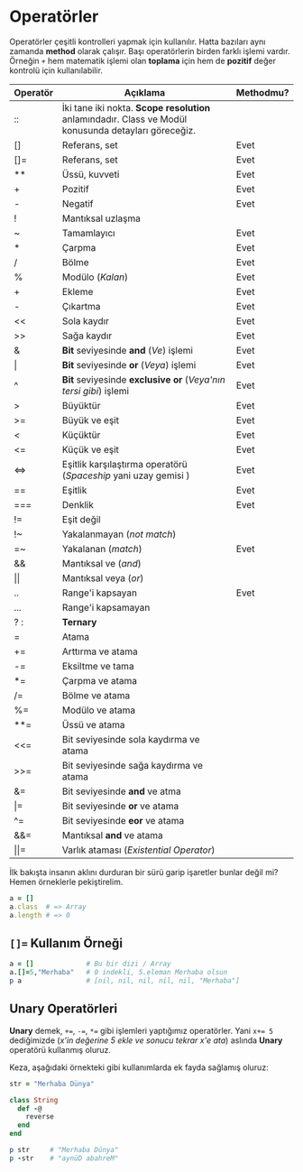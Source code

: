 # Operatörler

Operatörler çeşitli kontrolleri yapmak için kullanılır. Hatta bazıları aynı zamanda **method** olarak çalışır. Başı operatörlerin birden farklı işlemi vardır. Örneğin `+` hem matematik işlemi olan **toplama** için hem de **pozitif** değer kontrolü için kullanılabilir.

| Operatör | Açıklama | Methodmu? |
| ---------- | ------------------------------------------------------------------------------------------------------ | ----------- |
| :: | İki tane iki nokta. **Scope resolution** anlamındadır. Class ve Modül konusunda detayları göreceğiz. | |
| [] | Referans, set | Evet |
| []= | Referans, set | Evet |
| ** | Üssü, kuvveti | Evet |
| + | Pozitif | Evet |
| - | Negatif | Evet |
| ! | Mantıksal uzlaşma |  |
| ~ | Tamamlayıcı | Evet |
| * | Çarpma | Evet |
| / | Bölme | Evet |
| % | Modülo (_Kalan_) | Evet |
| + | Ekleme | Evet |
| - | Çıkartma | Evet |
| << | Sola kaydır | Evet |
| >> | Sağa kaydır | Evet |
| & | **Bit** seviyesinde **and** (_Ve_) işlemi | Evet |
| &#124; | **Bit** seviyesinde **or** (_Veya_) işlemi | Evet |
| ^ | **Bit** seviyesinde **exclusive or** (_Veya'nın tersi gibi_) işlemi | Evet |
| > | Büyüktür | Evet |
| >= | Büyük ve eşit | Evet |
| < | Küçüktür | Evet |
| <= | Küçük ve eşit | Evet |
| <=> | Eşitlik karşılaştırma operatörü (_Spaceship_ yani uzay gemisi ) | Evet |
| == | Eşitlik | Evet |
| === | Denklik | Evet |
| != | Eşit değil |  |
| !~ | Yakalanmayan (_not match_) |   |
| =~ | Yakalanan (_match_) | Evet |
| && | Mantıksal ve (_and_) |  |
| &#124;&#124; | Mantıksal veya (_or_) |  |
| .. | Range'i kapsayan | Evet |
| ... | Range'i kapsamayan |  |
| ? : | **Ternary** |  |
| = | Atama |  |
| += | Arttırma ve atama |  |
| -= | Eksiltme ve tama |  |
| *= | Çarpma ve atama |  |
| /= | Bölme ve atama |  |
| %= | Modülo ve atama |  |
| **= | Üssü ve atama |  |
| <<= | Bit seviyesinde sola kaydırma ve atama |  |
| >>= | Bit seviyesinde sağa kaydırma ve atama |  |
| &= | Bit seviyesinde **and** ve atma |  |
| &#124;= | Bit seviyesinde **or** ve atama |  |
| ^= | Bit seviyesinde **eor** ve atama |  |
| &&= | Mantıksal **and** ve atama |  |
| &#124;&#124;= | Varlık ataması (_Existential Operator_) |  |

İlk bakışta insanın aklını durduran bir sürü garip işaretler bunlar değil mi? Hemen örneklerle pekiştirelim.

```ruby
a = []
a.class  # => Array
a.length # => 0
```

## `[]=` Kullanım Örneği

```ruby
a = []             # Bu bir dizi / Array
a.[]=5,"Merhaba"   # 0 indekli, 5.eleman Merhaba olsun
p a                # [nil, nil, nil, nil, nil, "Merhaba"]
```

## Unary Operatörleri

**Unary** demek, `+=`, `-=`, `*=` gibi işlemleri yaptığımız operatörler. Yani `x+= 5` dediğimizde (_x'in değerine 5 ekle ve sonucu tekrar x'e ata_) aslında **Unary** operatörü kullanmış oluruz.

Keza, aşağıdaki örnekteki gibi kullanımlarda ek fayda sağlamış oluruz:

```ruby
str = "Merhaba Dünya"

class String
  def -@
    reverse
  end
end

p str     # "Merhaba Dünya"
p -str    # "aynüD abahreM"
```

